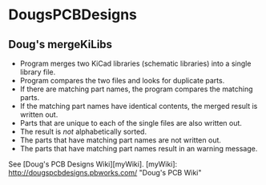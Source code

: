 DougsPCBDesigns
===============

Doug's mergeKiLibs
------------------

- Program merges two KiCad libraries (schematic libraries) into a single library file.
- Program compares the two files and looks for duplicate parts.
- If there are matching part names, the program compares the matching parts.
- If the matching part names have identical contents, the merged result is written out.
- Parts that are unique to each of the single files are also written out.
- The result is _not_ alphabetically sorted.
- The parts that have matching part names are not written out.
- The parts that have matching part names result in an warning message.

See [Doug's PCB Designs Wiki][myWiki].
[myWiki]: http://dougspcbdesigns.pbworks.com/ "Doug's PCB Wiki"
